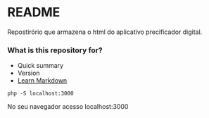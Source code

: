 # README #

Repostirório que armazena o html do aplicativo precificador digital.

### What is this repository for? ###

* Quick summary
* Version
* [Learn Markdown](https://bitbucket.org/tutorials/markdowndemo)

``
php -S localhost:3000
``

No seu navegador acesso localhost:3000